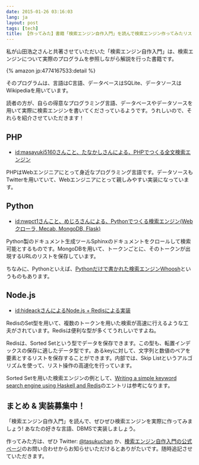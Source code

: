```yaml
---
date: 2015-01-26 03:16:03
lang: ja
layout: post
tags: [tech]
title: 【作ってみた】書籍「検索エンジン自作入門」を読んで検索エンジン作ってみたリスト
---
```

私が山田浩之さんと共著させていただいた「検索エンジン自作入門」は、検索エンジンについて実際のプログラムを参照しながら解説を行った書籍です。

{% amazon jp:4774167533:detail %}

そのプログラムは、言語はC言語、データベースはSQLite、データソースはWikipediaを用いています。

読者の方が、自らの得意なプログラミング言語、データベースやデータソースを用いて実際に検索エンジンを書いてくださっているようです。うれしいので、それらを紹介させていただきます！

## PHP

- [id:masayuki5160さんこと、たなかしさんによる、PHPでつくる全文検索エンジン](http://masayuki5160.hatenablog.com/entry/2014/11/16/181634)

PHPはWebエンジニアにとって身近なプログラミング言語です。データソースもTwitterを用いていて、Webエンジニアにとって親しみやすい実装になっています。

## Python

- [id:nwpct1さんこと、めじろさんによる、Pythonでつくる検索エンジン(Webクローラ, Mecab, MongoDB, Flask)](http://nwpct1.hatenablog.com/entry/python-search-engine)

Python製のドキュメント生成ツールSphinxのドキュメントをクロールして検索可能とするものです。MongoDBを用いて、トークンごとに、そのトークンが出現するURLのリストを保存しています。

ちなみに、Pythonといえば、[Pythonだけで書かれた検索エンジンWhoosh](https://bitbucket.org/mchaput/whoosh/wiki/Home)というものもあります。

## Node.js

- [id:hideackさんによるNode.js + Redisによる実装](http://hideack.hatenablog.com/entry/2015/01/01/141801)

RedisのSet型を用いて、複数のトークンを用いた検索が高速に行えるような工夫がされています。Redisは便利な型が多くてうれしいですよね。

Redisは、Sorted Setという型でデータを保存できます。この型も、転置インデックスの保存に適したデータ型です。あるkeyに対して、文字列と数値のペアを要素とするリストを保存することができます。内部では、Skip Listというアルゴリズムを使って、リスト操作の高速化を行っています。

Sorted Setを用いた検索エンジンの例として、[Writing a simple keyword search engine using Haskell and Redis](http://www.fatvat.co.uk/2011/06/writing-simple-keyword-search-engine.html)のエントリは参考になります。

## まとめ & 実装募集中！

「検索エンジン自作入門」を読んで、ぜひぜひ検索エンジンを実際に作ってみましょう! あなたの好きな言語、DBMSで実装しましょう。

作ってみた方は、ぜひ Twitter: [@tasukuchan](https://twitter.com/tasukuchan/) か、[検索エンジン自作入門の公式ページ](http://gihyo.jp/book/2014/978-4-7741-6753-4)のお問い合わせからお知らせいただけるとありがたいです。随時追記させていただきます。
